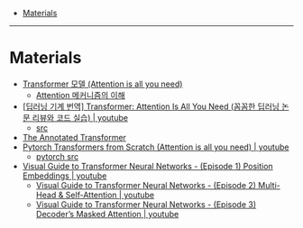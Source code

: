 - [Materials](#materials)

----

# Materials

* [Transformer 모델 (Attention is all you need)](https://gaussian37.github.io/dl-concept-transformer/)
  * [Attention 메커니즘의 이해](https://gaussian37.github.io/dl-concept-attention/)
* [[딥러닝 기계 번역] Transformer: Attention Is All You Need (꼼꼼한 딥러닝 논문 리뷰와 코드 실습) | youtube](https://www.youtube.com/watch?v=AA621UofTUA)
  * [src](https://github.com/ndb796/Deep-Learning-Paper-Review-and-Practice/blob/master/code_practices/Attention_is_All_You_Need_Tutorial_(German_English).ipynb)
* [The Annotated Transformer](https://nlp.seas.harvard.edu/2018/04/03/attention.html)
* [Pytorch Transformers from Scratch (Attention is all you need) | youtube](https://www.youtube.com/watch?v=U0s0f995w14)
  * [pytorch src](https://github.com/aladdinpersson/Machine-Learning-Collection/blob/master/ML/Pytorch/more_advanced/transformer_from_scratch/transformer_from_scratch.py)
* [Visual Guide to Transformer Neural Networks - (Episode 1) Position Embeddings | youtube](https://www.youtube.com/watch?v=dichIcUZfOw)
  * [Visual Guide to Transformer Neural Networks - (Episode 2) Multi-Head & Self-Attention | youtube](https://www.youtube.com/watch?v=mMa2PmYJlCo)
  * [Visual Guide to Transformer Neural Networks - (Episode 3) Decoder’s Masked Attention | youtube](https://www.youtube.com/watch?v=gJ9kaJsE78k)
